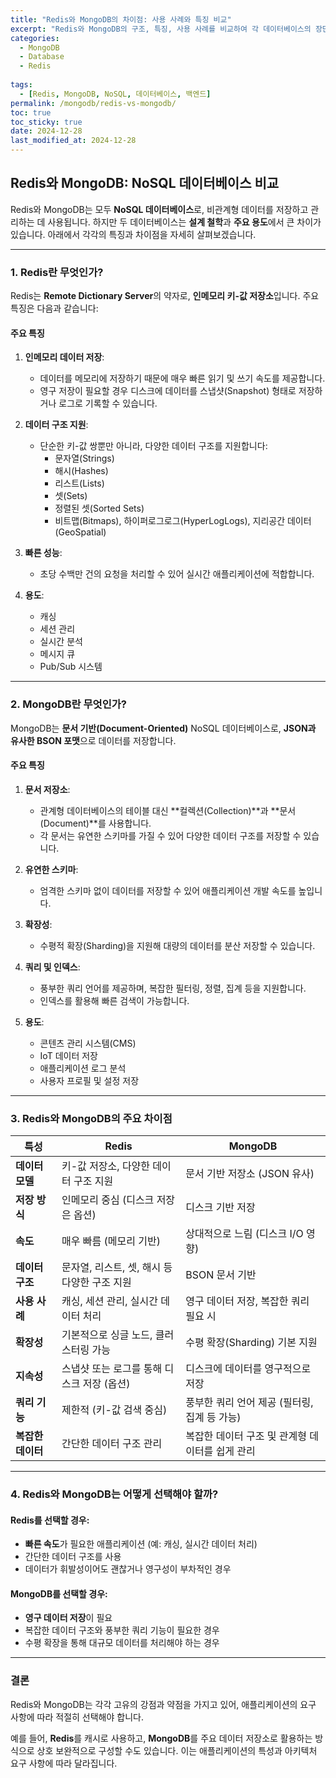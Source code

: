 ```yaml
---
title: "Redis와 MongoDB의 차이점: 사용 사례와 특징 비교"
excerpt: "Redis와 MongoDB의 구조, 특징, 사용 사례를 비교하여 각 데이터베이스의 장단점을 살펴보고, 올바른 선택을 위한 가이드를 제공합니다."
categories:
  - MongoDB
  - Database
  - Redis
  
tags:
  - [Redis, MongoDB, NoSQL, 데이터베이스, 백엔드]
permalink: /mongodb/redis-vs-mongodb/
toc: true
toc_sticky: true
date: 2024-12-28 
last_modified_at: 2024-12-28 
---
```


## Redis와 MongoDB: NoSQL 데이터베이스 비교

Redis와 MongoDB는 모두 **NoSQL 데이터베이스**로, 비관계형 데이터를 저장하고 관리하는 데 사용됩니다. 하지만 두 데이터베이스는 **설계 철학**과 **주요 용도**에서 큰 차이가 있습니다. 아래에서 각각의 특징과 차이점을 자세히 살펴보겠습니다.

---

### **1. Redis란 무엇인가?**

Redis는 **Remote Dictionary Server**의 약자로, **인메모리 키-값 저장소**입니다. 주요 특징은 다음과 같습니다:

#### 주요 특징
1. **인메모리 데이터 저장**:
   - 데이터를 메모리에 저장하기 때문에 매우 빠른 읽기 및 쓰기 속도를 제공합니다.
   - 영구 저장이 필요할 경우 디스크에 데이터를 스냅샷(Snapshot) 형태로 저장하거나 로그로 기록할 수 있습니다.

2. **데이터 구조 지원**:
   - 단순한 키-값 쌍뿐만 아니라, 다양한 데이터 구조를 지원합니다:
     - 문자열(Strings)
     - 해시(Hashes)
     - 리스트(Lists)
     - 셋(Sets)
     - 정렬된 셋(Sorted Sets)
     - 비트맵(Bitmaps), 하이퍼로그로그(HyperLogLogs), 지리공간 데이터(GeoSpatial)

3. **빠른 성능**:
   - 초당 수백만 건의 요청을 처리할 수 있어 실시간 애플리케이션에 적합합니다.

4. **용도**:
   - 캐싱
   - 세션 관리
   - 실시간 분석
   - 메시지 큐
   - Pub/Sub 시스템

---

### **2. MongoDB란 무엇인가?**

MongoDB는 **문서 기반(Document-Oriented)** NoSQL 데이터베이스로, **JSON과 유사한 BSON 포맷**으로 데이터를 저장합니다.

#### 주요 특징
1. **문서 저장소**:
   - 관계형 데이터베이스의 테이블 대신 **컬렉션(Collection)**과 **문서(Document)**를 사용합니다.
   - 각 문서는 유연한 스키마를 가질 수 있어 다양한 데이터 구조를 저장할 수 있습니다.

2. **유연한 스키마**:
   - 엄격한 스키마 없이 데이터를 저장할 수 있어 애플리케이션 개발 속도를 높입니다.

3. **확장성**:
   - 수평적 확장(Sharding)을 지원해 대량의 데이터를 분산 저장할 수 있습니다.

4. **쿼리 및 인덱스**:
   - 풍부한 쿼리 언어를 제공하며, 복잡한 필터링, 정렬, 집계 등을 지원합니다.
   - 인덱스를 활용해 빠른 검색이 가능합니다.

5. **용도**:
   - 콘텐츠 관리 시스템(CMS)
   - IoT 데이터 저장
   - 애플리케이션 로그 분석
   - 사용자 프로필 및 설정 저장

---

### **3. Redis와 MongoDB의 주요 차이점**

| **특성**          | **Redis**                                    | **MongoDB**                                  |
|--------------------|---------------------------------------------|---------------------------------------------|
| **데이터 모델**     | 키-값 저장소, 다양한 데이터 구조 지원            | 문서 기반 저장소 (JSON 유사)                  |
| **저장 방식**       | 인메모리 중심 (디스크 저장은 옵션)               | 디스크 기반 저장                              |
| **속도**           | 매우 빠름 (메모리 기반)                        | 상대적으로 느림 (디스크 I/O 영향)              |
| **데이터 구조**     | 문자열, 리스트, 셋, 해시 등 다양한 구조 지원      | BSON 문서 기반                                |
| **사용 사례**       | 캐싱, 세션 관리, 실시간 데이터 처리              | 영구 데이터 저장, 복잡한 쿼리 필요 시            |
| **확장성**         | 기본적으로 싱글 노드, 클러스터링 가능             | 수평 확장(Sharding) 기본 지원                 |
| **지속성**         | 스냅샷 또는 로그를 통해 디스크 저장 (옵션)         | 디스크에 데이터를 영구적으로 저장              |
| **쿼리 기능**       | 제한적 (키-값 검색 중심)                        | 풍부한 쿼리 언어 제공 (필터링, 집계 등 가능)    |
| **복잡한 데이터**   | 간단한 데이터 구조 관리                         | 복잡한 데이터 구조 및 관계형 데이터를 쉽게 관리 |

---

### **4. Redis와 MongoDB는 어떻게 선택해야 할까?**

#### **Redis를 선택할 경우**:
- **빠른 속도**가 필요한 애플리케이션 (예: 캐싱, 실시간 데이터 처리)
- 간단한 데이터 구조를 사용
- 데이터가 휘발성이어도 괜찮거나 영구성이 부차적인 경우

#### **MongoDB를 선택할 경우**:
- **영구 데이터 저장**이 필요
- 복잡한 데이터 구조와 풍부한 쿼리 기능이 필요한 경우
- 수평 확장을 통해 대규모 데이터를 처리해야 하는 경우

---

### **결론**
Redis와 MongoDB는 각각 고유의 강점과 약점을 가지고 있어, 애플리케이션의 요구 사항에 따라 적절히 선택해야 합니다. 

예를 들어, **Redis**를 캐시로 사용하고, **MongoDB**를 주요 데이터 저장소로 활용하는 방식으로 상호 보완적으로 구성할 수도 있습니다. 이는 애플리케이션의 특성과 아키텍처 요구 사항에 따라 달라집니다.
